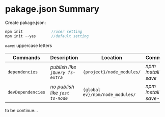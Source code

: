 # pakage.json Summary

Create pakage.json:

```js
npm init             //user setting 
npm init --yes       //default setting
```

*`name`*: uppercase letters

Commands | Description | Location | Command
--- | --- | --- | --- |
   `dependencies` | *publish like `jQuery fs-extra`* | `{project}/node_modules/` | *npm install --save*
   `devDependencies` | *no publish like `jest ts-node`* | `{global ev}/npm/node_modules/` | *npm install --save-dev*

to be continue...

